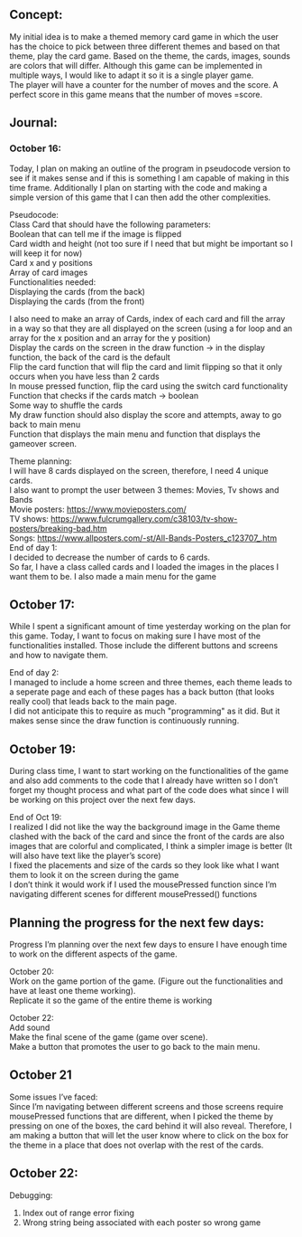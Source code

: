 ## Concept: 

My initial idea is to make a themed memory card game in which the user has the choice to pick between three different themes and based on that theme, play the card game. Based on the theme, the cards, images, sounds are colors that will differ. Although this game can be implemented in multiple ways, I would like to adapt it so it is a single player game. </br>
The player will have a counter for the number of moves and the score. A perfect score in this game means that the number of moves =score. 

## Journal: 
### October 16: 

Today, I plan on making an outline of the program in pseudocode version to see if it makes sense and if this is something I am capable of making in this time frame. Additionally I plan on starting with the code and making a simple version of this game that I can then add the other complexities. </br>

Pseudocode: </br>
Class Card that should have the following parameters:</br>
Boolean that can tell me if the image is flipped </br>
Card width and height (not too sure if I need that but might be important so I will keep it for now)</br>
Card x and y positions </br>
Array of card images </br>
Functionalities needed: </br>
Displaying the cards (from the back)</br>
Displaying the cards (from the front) </br>

I also need to make an array of Cards, index of each card and fill the array in a way so that they are all displayed on the screen (using a for loop and an array for the x position and an array for the y position) </br>
Display the cards on the screen in the draw function → in the display function, the back of the card is the default </br>
Flip the card function that will flip the card and limit flipping so that it only occurs when you have less than 2 cards </br>
In mouse pressed function, flip the card using the switch card functionality </br> 
Function that checks if the cards match → boolean </br>
Some way to shuffle the cards </br>
My draw function should also display the score and attempts, away to go back to main menu </br>
Function that displays the main menu and function that displays the gameover screen. </br>

Theme planning: </br>
I will have 8 cards displayed on the screen, therefore, I need 4 unique cards. </br>
I also want to prompt the user between 3 themes: Movies, Tv shows and Bands </br>
Movie posters: https://www.movieposters.com/ </br>
TV shows: https://www.fulcrumgallery.com/c38103/tv-show-posters/breaking-bad.htm </br>
Songs: https://www.allposters.com/-st/All-Bands-Posters_c123707_.htm </br>
End of day 1: </br>
I decided to decrease the number of cards to 6 cards. </br>
So far, I have a class called cards and I loaded the images in the places I want them to be. I also made a main menu for the game </br>

## October 17: 

While I spent a significant amount of time yesterday working on the plan for this game. Today, I want to focus on making sure I have most of the functionalities installed. Those include the different buttons and screens and how to navigate them. 

End of day 2: </br>
I managed to include a home screen and three themes, each theme leads to a seperate page and each of these pages has a back button (that looks really cool) that leads back to the main page. </br>
I did not anticipate this to require as much "programming" as it did. But it makes sense since the draw function is continuously running. </br>

## October 19:

During class time, I want to start working on the functionalities of the game and also add comments to the code that I already have written so I don’t forget my thought process and what part of the code does what since I will be working on this project over the next few days. 

End of Oct 19: </br>
I realized I did not like the way the background image in the Game theme clashed with the back of the card and since the front of the cards are also images that are colorful and complicated, I think a simpler image is better (It will also have text like the player’s score) </br>
I fixed the placements and size of the cards so they look like what I want them to look it on the screen during the game </br>
I don’t think it would work if I used the mousePressed function since I’m navigating different scenes for different mousePressed() functions </br>

## Planning the progress for the next few days:
Progress I’m planning over the next few days to ensure I have enough time to work on the different aspects of the game. </br>

October 20: </br>
Work on the game portion of the game. (Figure out the functionalities and have at least one theme working). </br>
Replicate it so the game of the entire theme is working </br>

October 22: </br>
Add sound </br>
Make the final scene of the game (game over scene). </br>
Make a button that promotes the user to go back to the main menu. </br>


## October 21

Some issues I’ve faced: </br>
Since I’m navigating between different screens and those screens require mousePressed functions that are different, when I picked the theme by pressing on one of the boxes, the card behind it will also reveal. Therefore, I am making a button that will let the user know where to click on the box for the theme in a place that does not overlap with the rest of the cards. 

## October 22:  
Debugging: </br> 
<ol>
  <li> Index out of range error fixing </li>
  <li> Wrong string being associated with each poster so wrong game </li>
  </ol> 

